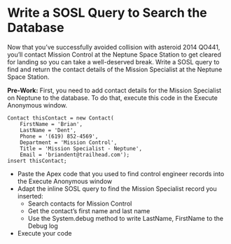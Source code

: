 # Write a SOSL Query to Search the Database
Now that you’ve successfully avoided collision with asteroid 2014 QO441, you’ll contact Mission Control at the Neptune Space Station to get cleared for landing so you can take a well-deserved break. Write a SOSL query to find and return the contact details of the Mission Specialist at the Neptune Space Station.

**Pre-Work:**
First, you need to add contact details for the Mission Specialist on Neptune to the database. To do that, execute this code in the Execute Anonymous window.
```
Contact thisContact = new Contact(
    FirstName = 'Brian',
    LastName = 'Dent',
    Phone = '(619) 852-4569',
    Department = 'Mission Control',
    Title = 'Mission Specialist - Neptune',
    Email = 'briandent@trailhead.com');
insert thisContact;
```
- Paste the Apex code that you used to find control engineer records into the Execute Anonymous window
- Adapt the inline SOSL query to find the Mission Specialist record you inserted:
  - Search contacts for Mission Control
  - Get the contact’s first name and last name
  - Use the System.debug method to write LastName, FirstName to the Debug log
- Execute your code
